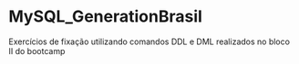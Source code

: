 # MySQL_GenerationBrasil
Exercícios de fixação utilizando comandos DDL e DML realizados no bloco II do bootcamp 

